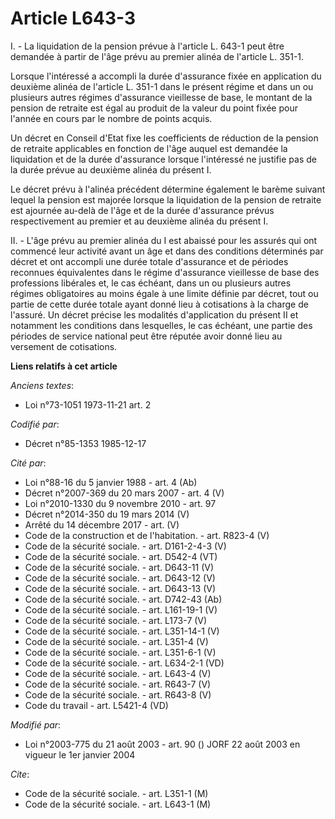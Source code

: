 # Article L643-3

I. - La liquidation de la pension prévue à l'article L. 643-1 peut être demandée à partir de l'âge prévu au premier alinéa de
l'article L. 351-1.

Lorsque l'intéressé a accompli la durée d'assurance fixée en application du deuxième alinéa de l'article L. 351-1 dans le
présent régime et dans un ou plusieurs autres régimes d'assurance vieillesse de base, le montant de la pension de retraite
est égal au produit de la valeur du point fixée pour l'année en cours par le nombre de points acquis.

Un décret en Conseil d'Etat fixe les coefficients de réduction de la pension de retraite applicables en fonction de l'âge
auquel est demandée la liquidation et de la durée d'assurance lorsque l'intéressé ne justifie pas de la durée prévue au
deuxième alinéa du présent I.

Le décret prévu à l'alinéa précédent détermine également le barème suivant lequel la pension est majorée lorsque la
liquidation de la pension de retraite est ajournée au-delà de l'âge et de la durée d'assurance prévus respectivement au
premier et au deuxième alinéa du présent I.

II. - L'âge prévu au premier alinéa du I est abaissé pour les assurés qui ont commencé leur activité avant un âge et dans des
conditions déterminés par décret et ont accompli une durée totale d'assurance et de périodes reconnues équivalentes dans le
régime d'assurance vieillesse de base des professions libérales et, le cas échéant, dans un ou plusieurs autres régimes
obligatoires au moins égale à une limite définie par décret, tout ou partie de cette durée totale ayant donné lieu à
cotisations à la charge de l'assuré. Un décret précise les modalités d'application du présent II et notamment les conditions
dans lesquelles, le cas échéant, une partie des périodes de service national peut être réputée avoir donné lieu au versement
de cotisations.

**Liens relatifs à cet article**

_Anciens textes_:

  - Loi n°73-1051 1973-11-21 art. 2

_Codifié par_:

  - Décret n°85-1353 1985-12-17

_Cité par_:

  - Loi n°88-16 du 5 janvier 1988 - art. 4 (Ab)
  - Décret n°2007-369 du 20 mars 2007 - art. 4 (V)
  - Loi n°2010-1330 du 9 novembre 2010 - art. 97
  - Décret n°2014-350 du 19 mars 2014 (V)
  - Arrêté du 14 décembre 2017 - art. (V)
  - Code de la construction et de l'habitation. - art. R823-4 (V)
  - Code de la sécurité sociale. - art. D161-2-4-3 (V)
  - Code de la sécurité sociale. - art. D542-4 (VT)
  - Code de la sécurité sociale. - art. D643-11 (V)
  - Code de la sécurité sociale. - art. D643-12 (V)
  - Code de la sécurité sociale. - art. D643-13 (V)
  - Code de la sécurité sociale. - art. D742-43 (Ab)
  - Code de la sécurité sociale. - art. L161-19-1 (V)
  - Code de la sécurité sociale. - art. L173-7 (V)
  - Code de la sécurité sociale. - art. L351-14-1 (V)
  - Code de la sécurité sociale. - art. L351-4 (V)
  - Code de la sécurité sociale. - art. L351-6-1 (V)
  - Code de la sécurité sociale. - art. L634-2-1 (VD)
  - Code de la sécurité sociale. - art. L643-4 (V)
  - Code de la sécurité sociale. - art. R643-7 (V)
  - Code de la sécurité sociale. - art. R643-8 (V)
  - Code du travail - art. L5421-4 (VD)

_Modifié par_:

  - Loi n°2003-775 du 21 août 2003 - art. 90 () JORF 22 août 2003 en vigueur le 1er janvier 2004

_Cite_:

  - Code de la sécurité sociale. - art. L351-1 (M)
  - Code de la sécurité sociale. - art. L643-1 (M)
